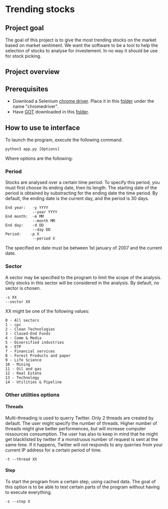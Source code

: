 # Trending stocks

## Project goal
The goal of this project is to give the most trending stocks on the market based on market sentiment. We want the software to be a tool to help the selection of stocks to analyse for investement. In no way it should be use for stock picking.

## Project overview


## Prerequisites
- Download a Selenium [chrome driver](https://chromedriver.chromium.org/downloads). Place it in this [folder](./app/find_stocks) under the name "chromedriver".
- Have [GOT](https://github.com/Jefferson-Henrique/GetOldTweets-python) downloaded in this [folder](./app/tweets_handler).


## How to use te interface
To launch the program, execute the following command:
```
python3 app.py [Options]
```
Where options are the following:
### Period
Stocks are analysed over a certain time period. To specify this period, you must first choose its ending date, then its length. The starting date of the period is obtained by substracting for the ending date the time period. By default, the ending date is the current day, and the period is 30 days.
```
End year:   -y YYYY 
            --year YYYY
End month:  -m MM
            --month MM
End day:    -d DD
            --day DD
Period:    -p X
            --period X
```
The specified en date must be between 1st january of 2007 and the current date.

### Sector
A sector may be specified to the program to limit the scope of the analysis. Only stocks in this sector will be considered in the analysis. By default, no sector is chosen.
```
-s XX 
--sector XX
```
XX might be one of the following values:
```
0 - All sectors
1 - cpc
2 - Clean Technologies
3 - Closed-End Funds
4 - Comm & Media
5 - Diversified industries
6 - ETP
7 - Financial services
8 - Forest Products and paper
9 - Life Science
10 - Mining
11 - Oil and gas
12 - Real Estate
13 - Technology
14 - Utilities & Pipeline
```

### Other utilities options
#### Threads
Multi-threading is used to querry Twitter. Only 2 threads are created by default. The user might specify the number of threads. Higher number of threads might give better performences, but will increase computer ressources consumption. The user has also to keep in mind that he might get blacklisted by twitter if a monstruous number of request is sent at the same time. If it happens, Twitter will not responds to any querries from your current IP address for a certain period of time.
```
-t --thread XX
```

#### Step
To start the program from a certain step, using cached data. The goal of this option is to be able to test certain parts of the program without having to execute everything.
```
-s --step X
```